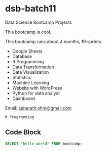 # dsb-batch11
Data Science Bootcamp Projects

This bootcamp is cool.

This bootcamp runs about 4 months, 10 sprints.

- Google Sheets
- Database
- R Programming
- Data Transformation
- Data Visualization
- Statistics
- Machine Learning
- Website with WordPress
- Python for data analyst
- Dashboard

Email: saharath.ohm@gmail.com

`R Programming`

## Code Block

```sql
SELECT "hello world" FROM bootcamp;
```
